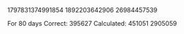 1797831374991854
1892203642906
26984457539


For 80 days
Correct: 
395627
Calculated:
451051
2905059